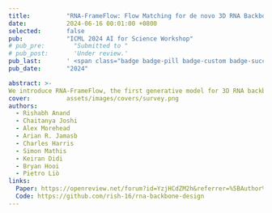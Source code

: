 ```yaml
---
title:          "RNA-FrameFlow: Flow Matching for de novo 3D RNA Backbone Design"
date:           2024-06-16 00:01:00 +0800
selected:       false
pub:            "ICML 2024 AI for Science Workshop"
# pub_pre:        "Submitted to "
# pub_post:       'Under review.'
pub_last:       ' <span class="badge badge-pill badge-custom badge-success">Spotlight</span>'
pub_date:       "2024"

abstract: >-
We introduce RNA-FrameFlow, the first generative model for 3D RNA backbone design. We build upon $SE(3)$ flow matching for protein backbone generation and establish protocols for data preparation and evaluation to address unique challenges posed by RNA modeling.
cover:          assets/images/covers/survey.png
authors:
  - Rishabh Anand
  - Chaitanya Joshi
  - Alex Morehead
  - Arian R. Jamasb
  - Charles Harris
  - Simon Mathis
  - Keiran Didi
  - Bryan Hooi
  - Pietro Liò
links:
  Paper: https://openreview.net/forum?id=YzjHCdZM2h&referrer=%5BAuthor%20Console%5D(%2Fgroup%3Fid%3DICML.cc%2F2024%2FWorkshop%2FAI4Science%2FAuthors%23your-submissions)
  Code: https://github.com/rish-16/rna-backbone-design
---
```

